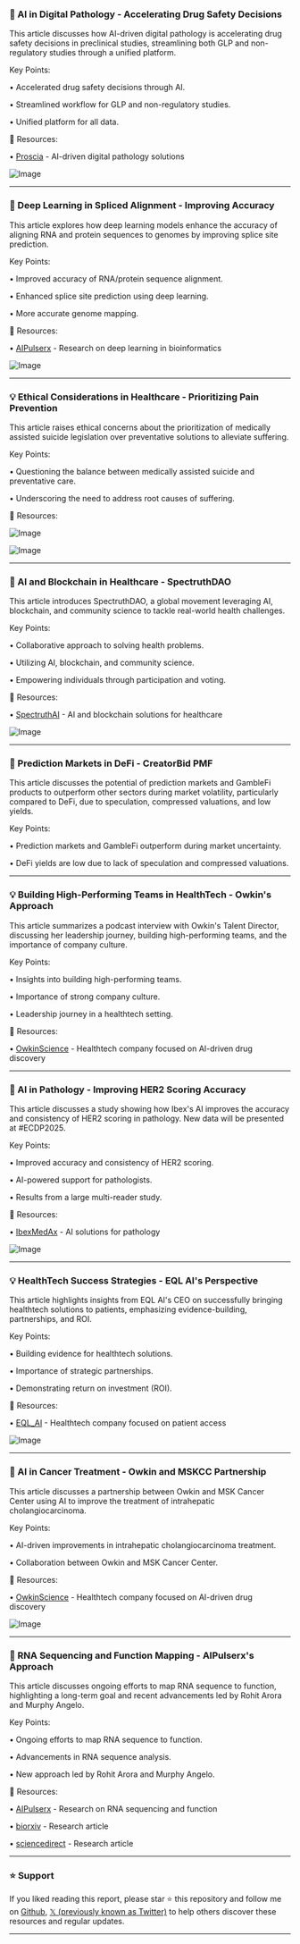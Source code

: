 ### 🤖 AI in Digital Pathology - Accelerating Drug Safety Decisions

This article discusses how AI-driven digital pathology is accelerating drug safety decisions in preclinical studies, streamlining both GLP and non-regulatory studies through a unified platform.

Key Points:

• Accelerated drug safety decisions through AI.


• Streamlined workflow for GLP and non-regulatory studies.


• Unified platform for all data.


🔗 Resources:

• [Proscia](https://x.com/Proscia) - AI-driven digital pathology solutions


![Image](https://pbs.twimg.com/media/GuIRbpbXoAApFZp?format=jpg&name=small)


---

### 🤖 Deep Learning in Spliced Alignment - Improving Accuracy

This article explores how deep learning models enhance the accuracy of aligning RNA and protein sequences to genomes by improving splice site prediction.

Key Points:

• Improved accuracy of RNA/protein sequence alignment.


• Enhanced splice site prediction using deep learning.


• More accurate genome mapping.


🔗 Resources:

• [AIPulserx](https://x.com/aipulserx) - Research on deep learning in bioinformatics


![Image](https://pbs.twimg.com/media/Gt61lC0bwAIDxUl?format=jpg&name=small)


---

### 💡 Ethical Considerations in Healthcare - Prioritizing Pain Prevention

This article raises ethical concerns about the prioritization of medically assisted suicide legislation over preventative solutions to alleviate suffering.

Key Points:

• Questioning the balance between medically assisted suicide and preventative care.


• Underscoring the need to address root causes of suffering.



🔗 Resources:


![Image](https://pbs.twimg.com/media/Gt4REkrXsAEBvCs?format=jpg&name=small)

![Image](https://pbs.twimg.com/media/Gt4RHXeWYAAhx1o?format=jpg&name=small)


---

### 🚀  AI and Blockchain in Healthcare - SpectruthDAO

This article introduces SpectruthDAO, a global movement leveraging AI, blockchain, and community science to tackle real-world health challenges.

Key Points:

• Collaborative approach to solving health problems.


• Utilizing AI, blockchain, and community science.


• Empowering individuals through participation and voting.


🔗 Resources:

• [SpectruthAI](https://x.com/SpectruthAI) -  AI and blockchain solutions for healthcare


![Image](https://pbs.twimg.com/media/Gt4J2mMXgAEAakZ?format=jpg&name=small)


---

### 🚀 Prediction Markets in DeFi - CreatorBid PMF

This article discusses the potential of prediction markets and GambleFi products to outperform other sectors during market volatility, particularly compared to DeFi, due to speculation, compressed valuations, and low yields.

Key Points:

• Prediction markets and GambleFi outperform during market uncertainty.


• DeFi yields are low due to lack of speculation and compressed valuations.



---

### 💡 Building High-Performing Teams in HealthTech - Owkin's Approach

This article summarizes a podcast interview with Owkin's Talent Director, discussing her leadership journey, building high-performing teams, and the importance of company culture.

Key Points:

• Insights into building high-performing teams.


• Importance of strong company culture.


• Leadership journey in a healthtech setting.



🔗 Resources:

• [OwkinScience](https://x.com/OwkinScience) - Healthtech company focused on AI-driven drug discovery


---

### 🤖 AI in Pathology - Improving HER2 Scoring Accuracy

This article discusses a study showing how Ibex's AI improves the accuracy and consistency of HER2 scoring in pathology.  New data will be presented at #ECDP2025.

Key Points:

• Improved accuracy and consistency of HER2 scoring.


• AI-powered support for pathologists.


• Results from a large multi-reader study.


🔗 Resources:

• [IbexMedAx](https://x.com/IbexMedAx) - AI solutions for pathology


![Image](https://pbs.twimg.com/media/Gt36UgAWgAAj0-P?format=jpg&name=small)


---

### 💡  HealthTech Success Strategies - EQL AI's Perspective

This article highlights insights from EQL AI's CEO on successfully bringing healthtech solutions to patients, emphasizing evidence-building, partnerships, and ROI.

Key Points:

• Building evidence for healthtech solutions.


• Importance of strategic partnerships.


• Demonstrating return on investment (ROI).


🔗 Resources:

• [EQL_AI](https://x.com/EQL_AI) - Healthtech company focused on patient access


![Image](https://pbs.twimg.com/media/Gty7LU9WkAAOPDR?format=jpg&name=small)


---

### 🤖 AI in Cancer Treatment - Owkin and MSKCC Partnership

This article discusses a partnership between Owkin and MSK Cancer Center using AI to improve the treatment of intrahepatic cholangiocarcinoma.

Key Points:

• AI-driven improvements in intrahepatic cholangiocarcinoma treatment.


• Collaboration between Owkin and MSK Cancer Center.



🔗 Resources:

• [OwkinScience](https://x.com/OwkinScience) - Healthtech company focused on AI-driven drug discovery

![Image](https://pbs.twimg.com/amplify_video_thumb/1935613084745306112/img/50qsHMUK6aZsMQSb.jpg)


---

### 🤖 RNA Sequencing and Function Mapping - AIPulserx's Approach

This article discusses ongoing efforts to map RNA sequence to function, highlighting a long-term goal and recent advancements led by Rohit Arora and Murphy Angelo.

Key Points:

• Ongoing efforts to map RNA sequence to function.


•  Advancements in RNA sequence analysis.


•  New approach led by Rohit Arora and Murphy Angelo.


🔗 Resources:

• [AIPulserx](https://x.com/aipulserx) - Research on RNA sequencing and function


• [biorxiv](https://biorxiv.org/content/10.1101/2025.06.16.660049v1) - Research article


• [sciencedirect](https://sciencedirect.com/science/article/pii/S0092867416303282) - Research article


---

### ⭐️ Support

If you liked reading this report, please star ⭐️ this repository and follow me on [Github](https://github.com/Drix10), [𝕏 (previously known as Twitter)](https://x.com/DRIX_10_) to help others discover these resources and regular updates.

---